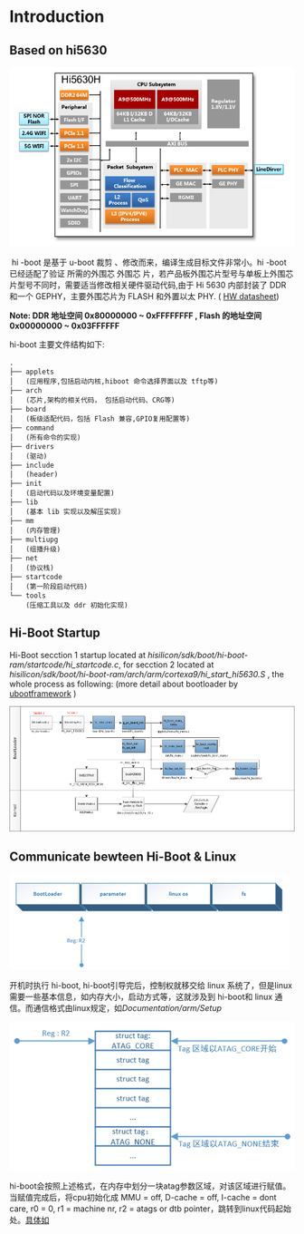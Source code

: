 # Introduction

## Based on hi5630
![hisilicon_arch](img\hi_5630.png)

​	hi -boot 是基于 u-boot 裁剪 、修改而来，编译生成目标文件非常小。hi -boot 已经适配了验证 所需的外围芯 外围芯 片，若产品板外围芯片型号与单板上外围芯片型号不同时，需要适当修改相关硬件驱动代码,由于 Hi 5630 内部封装了 DDR 和一个 GEPHY，主要外围芯片为 FLASH 和外置以太 PHY.  ( [HW datasheet](pdf_resource/Hi5630HV110_G.Hn_PLC_datasheet_01.pdf))

**Note:  DDR 地址空间 0x80000000 ~ 0xFFFFFFFF , Flash 的地址空间 0x00000000 ~ 0x03FFFFFF**

hi-boot 主要文件结构如下:

```shell
.
├── applets
│   (应用程序,包括启动内核,hiboot 命令选择界面以及 tftp等)
├── arch
│   (芯片,架构的相关代码， 包括启动代码、CRG等)
├── board
│   (板级适配代码，包括 Flash 兼容,GPIO复用配置等)
├── command
│   (所有命令的实现)
├── drivers
│   (驱动)
├── include
│  	(header)
├── init
│   (启动代码以及环境变量配置)
├── lib
│   (基本 lib 实现以及解压实现)
├── mm
│   (内存管理)
├── multiupg
│   (组播升级)
├── net
│   (协议栈)
├── startcode
│   (第一阶段启动代码)
└── tools
    (压缩工具以及 ddr 初始化实现)
```

## Hi-Boot Startup

Hi-Boot  secction 1 startup located at *hisilicon/sdk/boot/hi-boot-ram/startcode/hi_startcode.c*, for secction 2 located at  *hisilicon/sdk/boot/hi-boot-ram/arch/arm/cortexa9/hi_start_hi5630.S* , the whole process as following: (more detail about bootloader by  [ubootframework](pdf_resource/ubootframework.pdf) )

![1556275484136](img\hi_startup_process.png)



## Communicate bewteen Hi-Boot & Linux

![img](img/hi_boot_linux_para.png)

开机时执行 hi-boot, hi-boot引导完后，控制权就移交给 linux 系统了，但是linux需要一些基本信息，如内存大小，启动方式等，这就涉及到 hi-boot和 linux 通信。而通信格式由linux规定，如*Documentation/arm/Setup*



![hi_boot_linux](img/hi_boot_linux_2.gif)

hi-boot会按照上述格式，在内存中划分一块atag参数区域，对该区域进行赋值。当赋值完成后，将cpu初始化成 MMU = off, D-cache = off, I-cache = dont care, r0 = 0, r1 = machine nr, r2 = atags or dtb pointer，跳转到linux代码起始处。[具体如](http://www.cnblogs.com/embedded-tzp/p/4449143.html)

